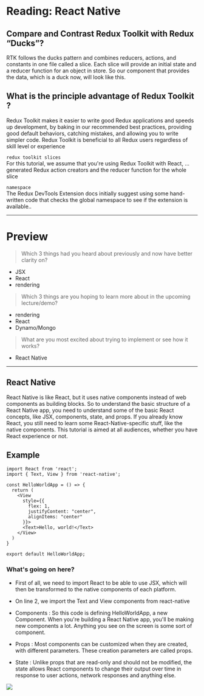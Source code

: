 # Reading: React Native


## Compare and Contrast Redux Toolkit with Redux “Ducks”?

RTK follows the ducks pattern and combines reducers, actions, and constants in one file called a slice. Each slice will provide an initial state and a reducer function for an object in store. So our component that provides the data, which is a duck now, will look like this.

## What is the principle advantage of Redux Toolkit ? 
Redux Toolkit makes it easier to write good Redux applications and speeds up development, by baking in our recommended best practices, providing good default behaviors, catching mistakes, and allowing you to write simpler code. Redux Toolkit is beneficial to all Redux users regardless of skill level or experience


`redux toolkit slices`    
For this tutorial, we assume that you're using Redux Toolkit with React, ... generated Redux action creators and the reducer function for the whole slice

`namespace`  
The Redux DevTools Extension docs initially suggest using some hand-written code that checks the global namespace to see if the extension is available..

--------------------------------------------------------------------- 
# Preview 

> Which 3 things had you heard about previously and now have better clarity on?
- JSX
- React 
- rendering
> Which 3 things are you hoping to learn more about in the upcoming lecture/demo? 
- rendering
- React
- Dynamo/Mongo
> What are you most excited about trying to implement or see how it works?
-  React Native
---------------------------------------------------------------------

## React Native

React Native is like React, but it uses native components instead of web components as building blocks. So to understand the basic structure of a React Native app, you need to understand some of the basic React concepts, like JSX, components, state, and props. If you already know React, you still need to learn some React-Native-specific stuff, like the native components. This tutorial is aimed at all audiences, whether you have React experience or not.

## Example 
```
import React from 'react';
import { Text, View } from 'react-native';

const HelloWorldApp = () => {
  return (
    <View
      style={{
        flex: 1,
        justifyContent: "center",
        alignItems: "center"
      }}>
      <Text>Hello, world!</Text>
    </View>
  )
}

export default HelloWorldApp;
``` 
### What's going on here?​
- First of all, we need to import React to be able to use JSX, which will then be transformed to the native components of each platform.
- On line 2, we import the Text and View components from react-native

- Components​ : So this code is defining HelloWorldApp, a new Component. When you're building a React Native app, you'll be making new components a lot. Anything you see on the screen is some sort of component.

- Props​ : Most components can be customized when they are created, with different parameters. These creation parameters are called props.

- State​ : Unlike props that are read-only and should not be modified, the state allows React components to change their output over time in response to user actions, network responses and anything else.

![](https://programmersbrain.com/wp-content/uploads/2021/04/react-pros-cons.jpg)